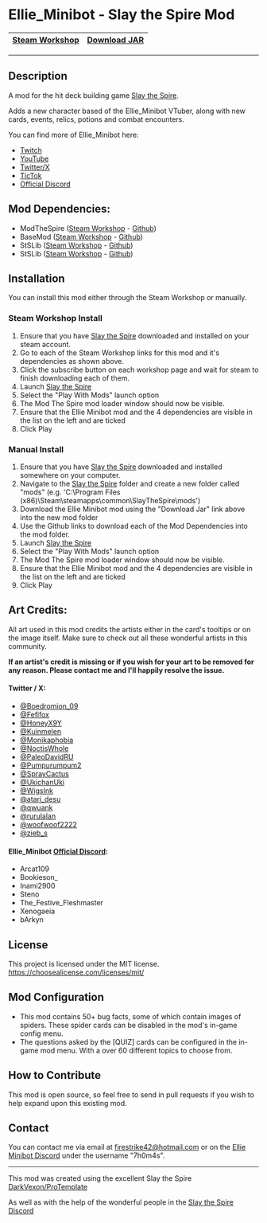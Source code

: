 # Ellie_Minibot - Slay the Spire Mod

| **[Steam Workshop]()** | **[Download JAR](https://github.com/7h0m4s/EllieMinibot_SlayTheSpireMod/releases)** |
|-----------------------------------------------------------------------------------------|---------------------------------------------------------------------------------------|
---
## Description

A mod for the hit deck building game [Slay the Spire](https://store.steampowered.com/app/646570/Slay_the_Spire/). 

Adds a new character based of the Ellie_Minibot VTuber, along with new cards, events, relics, potions and combat encounters.

You can find more of Ellie_Minibot here:
* [Twitch](https://www.twitch.tv/Ellie_Minibot)
* [YouTube](https://www.youtube.com/@Ellie_Minibot)
* [Twitter/X](https://x.com/dumb_lil_robot)
* [TicTok](https://www.tiktok.com/@dumb_lil_robot)
* [Official Discord](https://discord.gg/codebugs)

## Mod Dependencies:
* ModTheSpire ([Steam Workshop](https://steamcommunity.com/sharedfiles/filedetails/?id=1605060445) - [Github](https://github.com/kiooeht/ModTheSpire))
* BaseMod ([Steam Workshop](https://steamcommunity.com/sharedfiles/filedetails/?id=1605833019) - [Github](https://github.com/daviscook477/BaseMod/releases))
* StSLib ([Steam Workshop](https://steamcommunity.com/sharedfiles/filedetails/?id=1609158507) - [Github](https://github.com/kiooeht/StSLib/releases))
* StSLib ([Steam Workshop](https://steamcommunity.com/sharedfiles/filedetails/?id=2816293692) - [Github](https://github.com/hlysine/FriendlyMonsters/releases))

## Installation
You can install this mod either through the Steam Workshop or manually.
### Steam Workshop Install
1. Ensure that you have [Slay the Spire](https://store.steampowered.com/app/646570/Slay_the_Spire/) downloaded and installed on your steam account.
2. Go to each of the Steam Workshop links for this mod and it's dependencies as shown above.
3. Click the subscribe button on each workshop page and wait for steam to finish downloading each of them.
4. Launch [Slay the Spire](https://store.steampowered.com/app/646570/Slay_the_Spire/)
5. Select the "Play With Mods" launch option
6. The Mod The Spire mod loader window should now be visible.
7. Ensure that the Ellie Minibot mod and the 4 dependencies are visible in the list on the left and are ticked
8. Click Play

### Manual Install
1. Ensure that you have [Slay the Spire](https://store.steampowered.com/app/646570/Slay_the_Spire/) downloaded and installed somewhere on your computer.
2. Navigate to the [Slay the Spire](https://store.steampowered.com/app/646570/Slay_the_Spire/) folder and create a new folder called "mods" (e.g. 'C:\Program Files (x86)\Steam\steamapps\common\SlayTheSpire\mods')
2. Download the Ellie Minibot mod using the "Download Jar" link above into the new mod folder
3. Use the Github links to download each of the Mod Dependencies into the mod folder.
4. Launch [Slay the Spire](https://store.steampowered.com/app/646570/Slay_the_Spire/)
5. Select the "Play With Mods" launch option
6. The Mod The Spire mod loader window should now be visible.
7. Ensure that the Ellie Minibot mod and the 4 dependencies are visible in the list on the left and are ticked
8. Click Play

## Art Credits:
All art used in this mod credits the artists either in the card's tooltips or on the image itself. 
Make sure to check out all these wonderful artists in this community.

**If an artist's credit is missing or if you wish for your art to be removed for any reason. Please contact me and I'll happily resolve the issue.**

#### Twitter / X:
* [@Boedromion_09](https://x.com/Boedromion_09)
* [@Fefifox](https://x.com/Fefifox)
* [@HoneyX9Y](https://x.com/HoneyX9Y)
* [@Kuinmelen](https://x.com/Kuinmelen)
* [@Monikaphobia](https://x.com/Monikaphobia)
* [@NoctisWhole](https://x.com/NoctisWhole)
* [@PaleoDavidRU](https://x.com/PaleoDavidRU)
* [@Pumpurumpum2](https://x.com/Pumpurumpum2)
* [@SprayCactus](https://x.com/SprayCactus)
* [@UkichanUki](https://x.com/UkichanUki)
* [@WigsInk](https://x.com/WigsInk)
* [@atari_desu](https://x.com/atari_desu)
* [@qwuank](https://x.com/qwuank)
* [@rurulalan](https://x.com/rurulalan)
* [@woofwoof2222](https://x.com/woofwoof2222)
* [@zieb_s](https://x.com/zieb_s)

#### Ellie_Minibot [Official Discord](https://discord.gg/codebugs):
* Arcat109
* Bookieson_
* Inami2900
* Steno
* The_Festive_Fleshmaster
* Xenogaeia
* bArkyn

## License
This project is licensed under the MIT license. https://choosealicense.com/licenses/mit/

## Mod Configuration
* This mod contains 50+ bug facts, some of which contain images of spiders. These spider cards can be disabled in the mod's in-game config menu.
* The questions asked by the [QUIZ] cards can be configured in the in-game mod menu. With a over 60 different topics to choose from.

## How to Contribute

This mod is open source, so feel free to send in pull requests if you wish to help expand upon this existing mod.

## Contact
You can contact me via email at firestrike42@hotmail.com or on the [Ellie Minibot Discord](https://discord.gg/codebugs) under the username "7h0m4s".

---
 
This mod was created using the excellent Slay the Spire [DarkVexon/ProTemplate](https://github.com/DarkVexon/ProTemplate/tree/master)

As well as with the help of the wonderful people in the [Slay the Spire Discord](https://discord.com/invite/SlayTheSpire)
